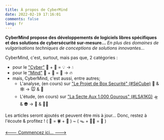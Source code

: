 ```yaml
---
title: À propos de CyberMind
date: 2022-02-19 17:16:01
comments: false
lang: fr
---
```


**CyberMind propose des développements de logiciels libres spécifiques et des solutions de cybersécurité sur-mesure...**
*En plus des domaines de vulgarisations techniques de conceptions de solutions innovantes...*

CyberMind, c'est, surtout, mais pas que, 2 catégories :
- pour le ["Cyber"](https://cybermind.fr/categories/Cyber/)   🤖 + 🎲 = 💡 -> 💧
- pour le ["Mind"](https://cybermind.fr/categories/Mind/)     🧠 + 🧩 = 🧙 -> 🔥
- mais, CyberMind, c'est aussi, entre autres;
  - L'analyse, (en cours) sur ["Le Projet de Box Securité" (#SéCube)](https://cybermind.fr/tags/SECUBOX/)   🔐 & 🕸️ -> 🐭 & 🦉
  - L'étude, (en cours) sur ["La Secte Aux 1.000 Gourous" (#LSA1KG)](https://cybermind.fr/tags/LSA1KG/)     🛸 & 👽 -> 🦄 & 🧚‍♀️

Les articles seront ajoutés et peuvent être mis à jour...
Donc, restez à l'écoute & profitez ! ( 🤖 = 🍀 + 🎵 ) ~ ( 🪤 + 🧞‍♂️ = 🧠 )

[<--- Commencez ici... --->](https://cybermind.fr/fr/Cyber/Mind/welcome/)